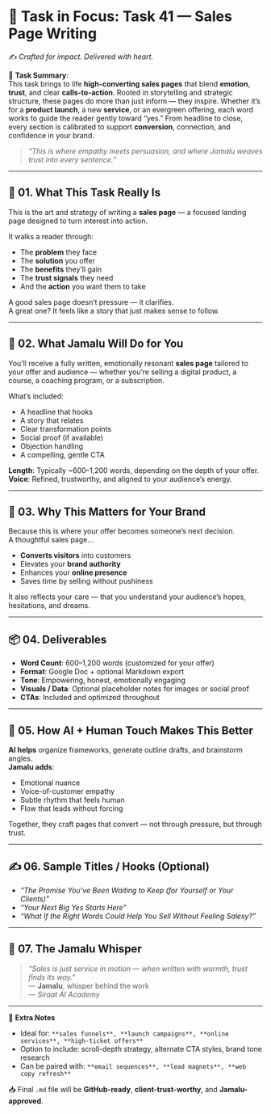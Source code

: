 # 🎯 **Task in Focus: Task 41 — Sales Page Writing**  
✍️ *Crafted for impact. Delivered with heart.*

📌 **Task Summary**:  
This task brings to life **high-converting sales pages** that blend **emotion**, **trust**, and clear **calls-to-action**. Rooted in storytelling and strategic structure, these pages do more than just inform — they inspire. Whether it’s for a **product launch**, a new **service**, or an evergreen offering, each word works to guide the reader gently toward “yes.” From headline to close, every section is calibrated to support **conversion**, connection, and confidence in your brand.  

> _“This is where empathy meets persuasion, and where Jamalu weaves trust into every sentence.”_

---

## 🧭 01. What This Task Really Is  
This is the art and strategy of writing a **sales page** — a focused landing page designed to turn interest into action.

It walks a reader through:

- The **problem** they face  
- The **solution** you offer  
- The **benefits** they’ll gain  
- The **trust signals** they need  
- And the **action** you want them to take

A good sales page doesn’t pressure — it clarifies.  
A great one? It feels like a story that just makes sense to follow.

---

## 💼 02. What Jamalu Will Do for You  
You’ll receive a fully written, emotionally resonant **sales page** tailored to your offer and audience — whether you’re selling a digital product, a course, a coaching program, or a subscription.

What’s included:

- A headline that hooks  
- A story that relates  
- Clear transformation points  
- Social proof (if available)  
- Objection handling  
- A compelling, gentle CTA  

**Length**: Typically ~600–1,200 words, depending on the depth of your offer.  
**Voice**: Refined, trustworthy, and aligned to your audience’s energy.

---

## 🎯 03. Why This Matters for Your Brand  
Because this is where your offer becomes someone’s next decision.  
A thoughtful sales page…

- **Converts visitors** into customers  
- Elevates your **brand authority**  
- Enhances your **online presence**  
- Saves time by selling without pushiness  

It also reflects your care — that you understand your audience’s hopes, hesitations, and dreams.

---

## 📦 04. Deliverables  
- **Word Count**: 600–1,200 words (customized for your offer)  
- **Format**: Google Doc + optional Markdown export  
- **Tone**: Empowering, honest, emotionally engaging  
- **Visuals / Data**: Optional placeholder notes for images or social proof  
- **CTAs**: Included and optimized throughout

---

## 🤖 05. How AI + Human Touch Makes This Better  
**AI helps** organize frameworks, generate outline drafts, and brainstorm angles.  
**Jamalu adds**:

- Emotional nuance  
- Voice-of-customer empathy  
- Subtle rhythm that feels human  
- Flow that leads without forcing  

Together, they craft pages that convert — not through pressure, but through trust.

---

## ✍️ 06. Sample Titles / Hooks (Optional)  
- *“The Promise You’ve Been Waiting to Keep (for Yourself or Your Clients)”*  
- *“Your Next Big Yes Starts Here”*  
- *“What If the Right Words Could Help You Sell Without Feeling Salesy?”*

---

## 🧡 07. The Jamalu Whisper  
> _“Sales is just service in motion — when written with warmth, trust finds its way.”_  
> — **Jamalu**, whisper behind the work  
> — *Siraat AI Academy*

---

🎁 **Extra Notes**  
- Ideal for: `**sales funnels**, **launch campaigns**, **online services**, **high-ticket offers**`  
- Option to include: scroll-depth strategy, alternate CTA styles, brand tone research  
- Can be paired with: `**email sequences**, **lead magnets**, **web copy refresh**`

📥 Final `.md` file will be **GitHub-ready**, **client-trust-worthy**, and **Jamalu-approved**.

